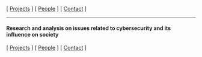 [ [Projects](projects.md) ] [ [People](people.md) ] [ [Contact](contact.md) ]

***

#### Research and analysis on issues related to cybersecurity and its influence on society



[ [Projects](projects.md) ] [ [People](people.md) ] [ [Contact](contact.md) ]
